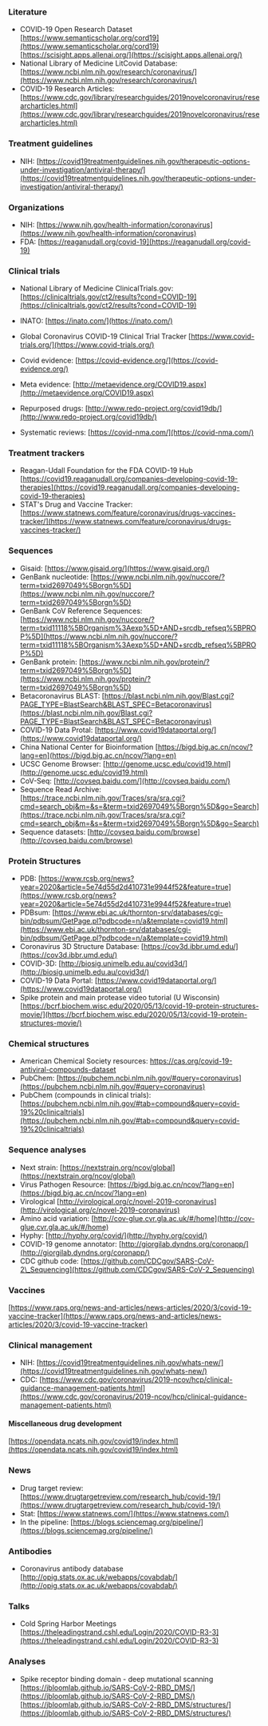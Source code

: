 
### Literature
- COVID-19 Open Research Dataset
[https://www.semanticscholar.org/cord19](https://www.semanticscholar.org/cord19)
[https://scisight.apps.allenai.org/](https://scisight.apps.allenai.org/)
- National Library of Medicine LitCovid Database: [https://www.ncbi.nlm.nih.gov/research/coronavirus/](https://www.ncbi.nlm.nih.gov/research/coronavirus/)
- COVID-19 Research Articles:
[https://www.cdc.gov/library/researchguides/2019novelcoronavirus/researcharticles.html](https://www.cdc.gov/library/researchguides/2019novelcoronavirus/researcharticles.html)


### Treatment guidelines
- NIH:
[https://covid19treatmentguidelines.nih.gov/therapeutic-options-under-investigation/antiviral-therapy/](https://covid19treatmentguidelines.nih.gov/therapeutic-options-under-investigation/antiviral-therapy/)


### Organizations
- NIH:
[https://www.nih.gov/health-information/coronavirus](https://www.nih.gov/health-information/coronavirus)
- FDA:
  [https://reaganudall.org/covid-19](https://reaganudall.org/covid-19)


### Clinical trials
- National Library of Medicine ClinicalTrials.gov:
  [https://clinicaltrials.gov/ct2/results?cond=COVID-19](https://clinicaltrials.gov/ct2/results?cond=COVID-19)
- INATO:
[https://inato.com/](https://inato.com/)
- Global Coronavirus COVID-19 Clinical Trial Tracker
[https://www.covid-trials.org/](https://www.covid-trials.org/)

- Covid evidence: 
[https://covid-evidence.org/](https://covid-evidence.org/)
- Meta evidence:
[http://metaevidence.org/COVID19.aspx](http://metaevidence.org/COVID19.aspx)
- Repurposed drugs:
[http://www.redo-project.org/covid19db/](http://www.redo-project.org/covid19db/)
- Systematic reviews:
[https://covid-nma.com/](https://covid-nma.com/)
 
### Treatment trackers
- Reagan-Udall Foundation for the FDA COVID-19 Hub
[https://covid19.reaganudall.org/companies-developing-covid-19-therapies](https://covid19.reaganudall.org/companies-developing-covid-19-therapies)
- STAT's Drug and Vaccine Tracker:
 [https://www.statnews.com/feature/coronavirus/drugs-vaccines-tracker/](https://www.statnews.com/feature/coronavirus/drugs-vaccines-tracker/)
 
### Sequences
- Gisaid: [https://www.gisaid.org/](https://www.gisaid.org/)
- GenBank nucleotide: [https://www.ncbi.nlm.nih.gov/nuccore/?term=txid2697049%5Borgn%5D](https://www.ncbi.nlm.nih.gov/nuccore/?term=txid2697049%5Borgn%5D)
- GenBank CoV Reference Sequences: [https://www.ncbi.nlm.nih.gov/nuccore/?term=txid11118%5BOrganism%3Aexp%5D+AND+srcdb_refseq%5BPROP%5D](https://www.ncbi.nlm.nih.gov/nuccore/?term=txid11118%5BOrganism%3Aexp%5D+AND+srcdb_refseq%5BPROP%5D)
- GenBank protein: [https://www.ncbi.nlm.nih.gov/protein/?term=txid2697049%5Borgn%5D](https://www.ncbi.nlm.nih.gov/protein/?term=txid2697049%5Borgn%5D)
- Betacoronavirus BLAST:
[https://blast.ncbi.nlm.nih.gov/Blast.cgi?PAGE_TYPE=BlastSearch&BLAST_SPEC=Betacoronavirus](https://blast.ncbi.nlm.nih.gov/Blast.cgi?PAGE_TYPE=BlastSearch&BLAST_SPEC=Betacoronavirus)
- COVID-19 Data Protal:
[https://www.covid19dataportal.org/](https://www.covid19dataportal.org/)
- China National Center for Bioinformation
[https://bigd.big.ac.cn/ncov/?lang=en](https://bigd.big.ac.cn/ncov/?lang=en)
- UCSC Genome Browser:
  [http://genome.ucsc.edu/covid19.html](http://genome.ucsc.edu/covid19.html)
- CoV-Seq:
[http://covseq.baidu.com/](http://covseq.baidu.com/)
- Sequence Read Archive:
  [https://trace.ncbi.nlm.nih.gov/Traces/sra/sra.cgi?cmd=search_obj&m=&s=&term=txid2697049%5Borgn%5D&go=Search](https://trace.ncbi.nlm.nih.gov/Traces/sra/sra.cgi?cmd=search_obj&m=&s=&term=txid2697049%5Borgn%5D&go=Search)
- Sequence datasets:
  [http://covseq.baidu.com/browse](http://covseq.baidu.com/browse)

### Protein Structures
- PDB:
[https://www.rcsb.org/news?year=2020&article=5e74d55d2d410731e9944f52&feature=true](https://www.rcsb.org/news?year=2020&article=5e74d55d2d410731e9944f52&feature=true)
- PDBsum: 
[https://www.ebi.ac.uk/thornton-srv/databases/cgi-bin/pdbsum/GetPage.pl?pdbcode=n/a&template=covid19.html](https://www.ebi.ac.uk/thornton-srv/databases/cgi-bin/pdbsum/GetPage.pl?pdbcode=n/a&template=covid19.html)
- Coronavirus 3D Structure Database:
[https://cov3d.ibbr.umd.edu/](https://cov3d.ibbr.umd.edu/)
- COVID-3D:
[http://biosig.unimelb.edu.au/covid3d/](http://biosig.unimelb.edu.au/covid3d/)
- COVID-19 Data Portal:
[https://www.covid19dataportal.org/](https://www.covid19dataportal.org/)
- Spike protein and main protease video tutorial (U Wisconsin)
[https://bcrf.biochem.wisc.edu/2020/05/13/covid-19-protein-structures-movie/](https://bcrf.biochem.wisc.edu/2020/05/13/covid-19-protein-structures-movie/)

### Chemical structures
- American Chemical Society resources:
  https://cas.org/covid-19-antiviral-compounds-dataset
- PubChem:
  [https://pubchem.ncbi.nlm.nih.gov/#query=coronavirus](https://pubchem.ncbi.nlm.nih.gov/#query=coronavirus)
 - PubChem (compounds in clinical trials):
  [https://pubchem.ncbi.nlm.nih.gov/#tab=compound&query=covid-19%20clinicaltrials](https://pubchem.ncbi.nlm.nih.gov/#tab=compound&query=covid-19%20clinicaltrials)

### Sequence analyses
- Next strain:
[https://nextstrain.org/ncov/global](https://nextstrain.org/ncov/global)
- Virus Pathogen Resource:
[https://bigd.big.ac.cn/ncov/?lang=en](https://bigd.big.ac.cn/ncov/?lang=en)
- Virological
[http://virological.org/c/novel-2019-coronavirus](http://virological.org/c/novel-2019-coronavirus)
- Amino acid variation:
[http://cov-glue.cvr.gla.ac.uk/#/home](http://cov-glue.cvr.gla.ac.uk/#/home)
- Hyphy:
[http://hyphy.org/covid/](http://hyphy.org/covid/)
- COVID-19 genome annotator:
[http://giorgilab.dyndns.org/coronapp/](http://giorgilab.dyndns.org/coronapp/)
- CDC github code:
[https://github.com/CDCgov/SARS-CoV-2\_Sequencing](https://github.com/CDCgov/SARS-CoV-2_Sequencing)

### Vaccines
[https://www.raps.org/news-and-articles/news-articles/2020/3/covid-19-vaccine-tracker](https://www.raps.org/news-and-articles/news-articles/2020/3/covid-19-vaccine-tracker)


### Clinical management
- NIH:
[https://covid19treatmentguidelines.nih.gov/whats-new/](https://covid19treatmentguidelines.nih.gov/whats-new/)
- CDC:
[https://www.cdc.gov/coronavirus/2019-ncov/hcp/clinical-guidance-management-patients.html](https://www.cdc.gov/coronavirus/2019-ncov/hcp/clinical-guidance-management-patients.html)

#### Miscellaneous drug development
[https://opendata.ncats.nih.gov/covid19/index.html](https://opendata.ncats.nih.gov/covid19/index.html)


### News
- Drug target review:
[https://www.drugtargetreview.com/research_hub/covid-19/](https://www.drugtargetreview.com/research_hub/covid-19/)
- Stat:
[https://www.statnews.com/](https://www.statnews.com/)
- In the pipeline:
[https://blogs.sciencemag.org/pipeline/](https://blogs.sciencemag.org/pipeline/)

### Antibodies
- Coronavirus antibody database
[http://opig.stats.ox.ac.uk/webapps/covabdab/](http://opig.stats.ox.ac.uk/webapps/covabdab/)


### Talks
- Cold Spring Harbor Meetings
[https://theleadingstrand.cshl.edu/Login/2020/COVID-R3-3](https://theleadingstrand.cshl.edu/Login/2020/COVID-R3-3)

### Analyses
- Spike receptor binding domain - deep mutational scanning
[https://jbloomlab.github.io/SARS-CoV-2-RBD_DMS/](https://jbloomlab.github.io/SARS-CoV-2-RBD_DMS/)
[https://jbloomlab.github.io/SARS-CoV-2-RBD_DMS/structures/](https://jbloomlab.github.io/SARS-CoV-2-RBD_DMS/structures/)



<!--stackedit_data:
eyJoaXN0b3J5IjpbLTczNTU3NjcwNSwyMTI3ODgwMTQ4LDM1Mz
A2OTg5NSwxMjYxMDMzNzYzLDE1NzE4MDQxNjMsMTY5MzI0Mzc0
MiwtMTMwODY3NTMsLTE2Mjk3MjM0MTQsLTIwMjY3NjA1MTEsND
c3MjQ2MTA2LDEzMTQ3ODI4NzYsLTgxOTIxMTIxOCw5NTE4NzY3
MTYsLTEzMDAwMjM3OTYsMzEwNTgwOTIyLC0xMDgzNzQwOTg3LD
g0NjY0ODE2NiwtMTk2NDg3NDQwNSwtMzMxMzcwNDQzLC0xNjA3
MjY1NDY1XX0=
-->